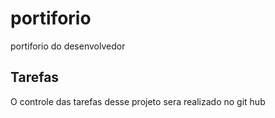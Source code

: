 # portiforio
portiforio do desenvolvedor

## Tarefas

O controle das tarefas desse projeto sera realizado no git hub

